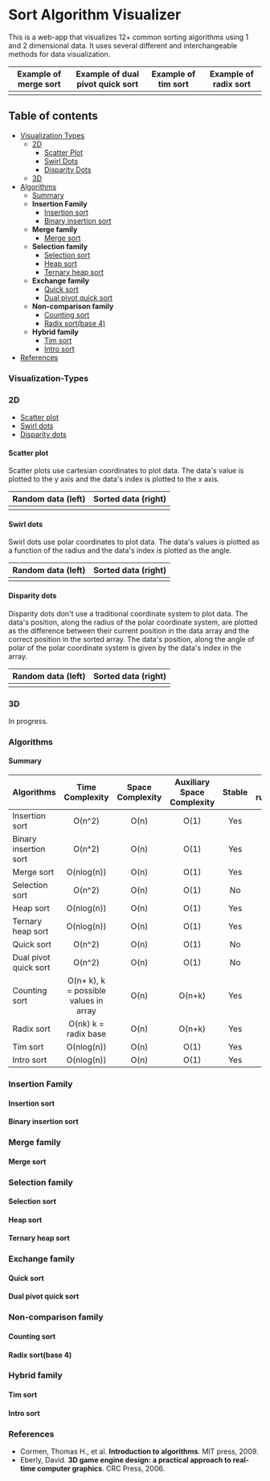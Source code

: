 # Sort Algorithm Visualizer

This is a web-app that visualizes 12+ common sorting algorithms using 1 and 2 dimensional data. It uses several different and interchangeable methods for data visualization.

| Example of merge sort | Example of dual pivot quick sort | Example of tim sort | Example of radix sort |
| :-------------------: | :------------------------------: | :-----------------: | :-------------------: |
|                       |                                  |                     |                       |

## Table of contents

- [Visualization Types](#Visualization-Types)
  - [2D](#2D)
    - [Scatter Plot](#Scatter-plot)
    - [Swirl Dots](#Swirl-dots)
    - [Disparity Dots](#Disparity-dots)
  - [3D](#3D)
- [Algorithms](#Algorithms)
  - [Summary](#Summary)
  - **Insertion Family**
    - [Insertion sort](#Insertion-sort)
    - [Binary insertion sort](#Binary-insertion-sort)
  - **Merge family**
    - [Merge sort](#Merge-sort)
  - **Selection family**
    - [Selection sort](#Selection-sort)
    - [Heap sort](#Heap-sort)
    - [Ternary heap sort](#Ternary-heap-sort)
  - **Exchange family**
    - [Quick sort](#Quick-sort)
    - [Dual pivot quick sort](#Dual-pivot-quick-sort)
  - **Non-comparison family**
    - [Counting sort](#Counting-sort)
    - [Radix sort(base 4)](#Radix-sort)
  - **Hybrid family**
    - [Tim sort](#Tim-sort)
    - [Intro sort](#Intro-sort)
- [References](#References)

### Visualization-Types

### 2D
- [Scatter plot](#Scatter-plot)
- [Swirl dots](#Swirl-dots)
- [Disparity dots](#Disparity-dots)

#### Scatter plot

Scatter plots use cartesian coordinates to plot data. The data's value is plotted to the y axis and the data's index is plotted to the x axis.



Random data (left) | Sorted data (right) |
| :-------------:  | :-----------------: |
|                  |                     |

#### Swirl dots

Swirl dots use polar coordinates to plot data. The data's values is plotted as a function of the radius and the data's index is plotted as the angle.

Random data (left) | Sorted data (right) |
| :-------------:  | :-----------------: |
|                  |                     |

#### Disparity dots

Disparity dots don't use a traditional coordinate system to plot data. The data's position, along the radius of the polar coordinate system, are plotted as the difference between their
current position in the data array and the correct position in the sorted array. The data's position, along the angle of polar of the polar coordinate system is given by the data's index in the array.


Random data (left) | Sorted data (right) |
| :-------------:  | :-----------------: |
|                  |                     |

### 3D

In progress.

### Algorithms

#### Summary

| Algorithms | Time Complexity | Space Complexity | Auxiliary Space Complexity |Stable | Approximate runtimes(2048)|
| ---------- | :-------------: | :--------------: | :------------------------: | :----: | :-----------------------: |
| Insertion sort | O(n^2)      | O(n)| O(1) | Yes | 139ms |
| Binary insertion sort | O(n^2) | O(n) | O(1) | Yes | 293ms |
| Merge sort | O(nlog(n)) | O(n) | O(1) | Yes | 15ms |
| Selection sort | O(n^2) | O(n) | O(1) | No | 226ms |
| Heap sort | O(nlog(n)) | O(n) | O(1) | Yes | 5ms |
| Ternary heap sort | O(nlog(n)) | O(n) | O(1) | Yes | 9ms |
| Quick sort | O(n^2) | O(n) | O(1) | No | 7ms |
| Dual pivot quick sort | O(n^2) | O(n) | O(1) | No | 6ms |
| Counting sort | O(n+ k), k = possible values in array | O(n) | O(n+k) | Yes | 2ms | 
| Radix sort | O(nk) k = radix base | O(n) | O(n+k) | Yes | 11ms |
| Tim sort | O(nlog(n)) | O(n) | O(1) | Yes | 13ms | 
| Intro sort | O(nlog(n)) | O(n) | O(1) | Yes | 6ms |

### Insertion Family

#### Insertion sort
#### Binary insertion sort

### Merge family

#### Merge sort

### Selection family

#### Selection sort

#### Heap sort

#### Ternary heap sort

### Exchange family

#### Quick sort

#### Dual pivot quick sort

### Non-comparison family

#### Counting sort

#### Radix sort(base 4)

### Hybrid family

#### Tim sort

#### Intro sort


### References

- Cormen, Thomas H., et al. **Introduction to algorithms**. MIT press, 2009.
- Eberly, David. **3D game engine design: a practical approach to real-time computer graphics**. CRC Press, 2006.


<!-- # Getting Started with Create React App

This project was bootstrapped with [Create React App](https://github.com/facebook/create-react-app).

## Available Scripts

In the project directory, you can run:

### `yarn start`

Runs the app in the development mode.\
Open [http://localhost:3000](http://localhost:3000) to view it in the browser.

The page will reload if you make edits.\
You will also see any lint errors in the console.

### `yarn test`

Launches the test runner in the interactive watch mode.\
See the section about [running tests](https://facebook.github.io/create-react-app/docs/running-tests) for more information.

### `yarn build`

Builds the app for production to the `build` folder.\
It correctly bundles React in production mode and optimizes the build for the best performance.

The build is minified and the filenames include the hashes.\
Your app is ready to be deployed!

See the section about [deployment](https://facebook.github.io/create-react-app/docs/deployment) for more information.

### `yarn eject`

**Note: this is a one-way operation. Once you `eject`, you can’t go back!**

If you aren’t satisfied with the build tool and configuration choices, you can `eject` at any time. This command will remove the single build dependency from your project.

Instead, it will copy all the configuration files and the transitive dependencies (webpack, Babel, ESLint, etc) right into your project so you have full control over them. All of the commands except `eject` will still work, but they will point to the copied scripts so you can tweak them. At this point you’re on your own.

You don’t have to ever use `eject`. The curated feature set is suitable for small and middle deployments, and you shouldn’t feel obligated to use this feature. However we understand that this tool wouldn’t be useful if you couldn’t customize it when you are ready for it.

## Learn More

You can learn more in the [Create React App documentation](https://facebook.github.io/create-react-app/docs/getting-started).

To learn React, check out the [React documentation](https://reactjs.org/).

### Code Splitting

This section has moved here: [https://facebook.github.io/create-react-app/docs/code-splitting](https://facebook.github.io/create-react-app/docs/code-splitting)

### Analyzing the Bundle Size

This section has moved here: [https://facebook.github.io/create-react-app/docs/analyzing-the-bundle-size](https://facebook.github.io/create-react-app/docs/analyzing-the-bundle-size)

### Making a Progressive Web App

This section has moved here: [https://facebook.github.io/create-react-app/docs/making-a-progressive-web-app](https://facebook.github.io/create-react-app/docs/making-a-progressive-web-app)

### Advanced Configuration

This section has moved here: [https://facebook.github.io/create-react-app/docs/advanced-configuration](https://facebook.github.io/create-react-app/docs/advanced-configuration)

### Deployment

This section has moved here: [https://facebook.github.io/create-react-app/docs/deployment](https://facebook.github.io/create-react-app/docs/deployment)

### `yarn build` fails to minify

This section has moved here: [https://facebook.github.io/create-react-app/docs/troubleshooting#npm-run-build-fails-to-minify](https://facebook.github.io/create-react-app/docs/troubleshooting#npm-run-build-fails-to-minify)

-->
